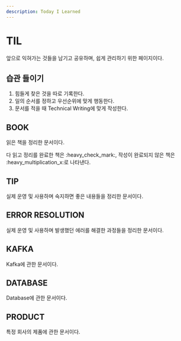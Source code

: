 ```yaml
---
description: Today I Learned
---
```


# TIL

앞으로 익혀가는 것들을 남기고 공유하며, 쉽게 관리하기 위한 페이지이다.

## 습관 들이기

1. 힘들게 찾은 것을 따로 기록한다.
2. 일의 순서를 정하고 우선순위에 맞게 행동한다.
3. 문서를 적을 때 Technical Writing에 맞게 작성한다.

## BOOK

읽은 책을 정리한 문서이다.

다 읽고 정리를 완료한 책은 :heavy\_check\_mark:, 작성이 완료되지 않은 책은 :heavy\_multiplication\_x:로 나타낸다.

## TIP

실제 운영 및 사용하며 숙지하면 좋은 내용들을 정리한 문서이다.

## ERROR RESOLUTION

실제 운영 및 사용하며 발생했던 에러를 해결한 과정들을 정리한 문서이다.

## KAFKA

Kafka에 관한 문서이다.

## DATABASE

Database에 관한 문서이다.

## PRODUCT

특정 회사의 제품에 관한 문서이다.
